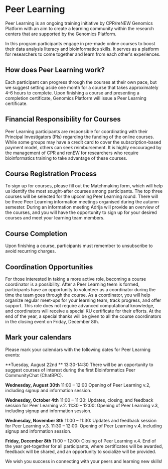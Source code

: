 # Peer Learning

Peer Learning is an ongoing training initiative by CPR/reNEW Genomics Platform with an aim to create a learning community within the research centers that are supported by the Genomics Platform.

In this program participants engage in pre-made online courses to boost their data analysis literacy and bioinformatics skills. It serves as a platform for researchers to come together and learn from each other's experiences.


## How does Peer Learning work? 

Each participant can progress through the courses at their own pace, but we suggest setting aside one month for a course that takes approximately 4-6 hours to complete. Upon finishing a course and presenting a completion certificate, Genomics Platform will issue a Peer Learning certificate.

## Financial Responsibility for Courses 

Peer Learning participants are responsible for coordinating with their Principal Investigators (PIs) regarding the funding of the online courses. While some groups may have a credit card to cover the subscription-based payment model, others can seek reimbursement. It is highly encouraged by the management of CPR and renEW for researchers who require bioinformatics training to take advantage of these courses.

## Course Registration Process 

To sign up for courses, please fill out the Matchmaking form, which will help us identify the most sought-after courses among participants. The top three courses will be selected for the upcoming Peer Learning round. There will be three Peer Learning information meetings organised during the autumn semester. During an information meeting Adrija will provide an overview of the courses, and you will have the opportunity to sign up for your desired courses and meet your learning team members.


## Course Completion

Upon finishing a course, participants must remember to unsubscribe to avoid recurring charges.

## Coordination Opportunities 

For those interested in taking a more active role, becoming a course coordinator is a possibility. After a Peer Learning teem is formed, participants have an opportunity to volunteer as a coordinator during the time the team goes through the course.  As a coordinator, you will help organize regular meet-ups for your learning team, track progress, and offer support. This role does not require advanced computational knowledge, and coordinators will receive a special KU certificate for their efforts. At the end of the year, a special thanks will be given to all the course coordinators in the closing event on Friday, December 8th. 

## Mark your calendars
Please mark your calendars with the following dates for Peer Learning events:

**Tuesday, August 22nd **
13:30-14:30 There will be an opportunity to suggest courses of interest during the first Bioinformatics Peer CommunityChat (ChatBPC).

**Wednesday, August 30th**
11:00 – 12:00 Opening of Peer Learning v.2, including signup and information session.

**Wednesday, October 4th**
11:00 – 11:30: Updates, closing, and feedback session for Peer Learning v.2.
11:30 – 12:00: Opening of Peer Learning v.3, including signup and information session.

**Wednesday, November 8th**
11:00 – 11:30: Updates and feedback session for Peer Learning v.3.
11:30 – 12:00: Opening of Peer Learning v.4, including signup and information session.

**Friday, December 8th**
11:00 – 12:00: Closing of Peer Learning v.4. End of the year get-together for all participants, where certificates will be awarded, feedback will be shared, and an opportunity to socialize will be provided.

We wish you success in connecting with your peers and learning new skills!
